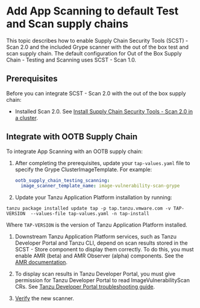 # Add App Scanning to default Test and Scan supply chains

This topic describes how to enable Supply Chain Security Tools (SCST) - Scan 2.0
and the included Grype scanner with the out of the box test and scan supply
chain. The default configuration for Out of the Box Supply Chain - Testing and
Scanning uses SCST - Scan 1.0. 

## <a id="prerequisites"></a> Prerequisites

Before you can integrate SCST - Scan 2.0 with the out of the box supply chain:

- Installed Scan 2.0. See [Install Supply Chain Security Tools - Scan 2.0 in a cluster](./install-app-scanning.hbs.md).

## <a id="integration-supply-chain"></a> Integrate with OOTB Supply Chain

To integrate App Scanning with an OOTB supply chain:

1. After completing the prerequisites, update your `tap-values.yaml` file to specify the Grype ClusterImageTemplate. For example:

    ```yaml
    ootb_supply_chain_testing_scanning:
      image_scanner_template_name: image-vulnerability-scan-grype
    ```

1. Update your Tanzu Application Platform installation by running:

  ```console
  tanzu package installed update tap -p tap.tanzu.vmware.com -v TAP-VERSION  --values-file tap-values.yaml -n tap-install
  ```

  Where `TAP-VERSION` is the version of Tanzu Application Platform installed.

1. Downstream Tanzu Application Platform services, such as Tanzu Developer Portal and Tanzu CLI, depend on scan results stored in the SCST - Store component to display them correctly. To do this, you must enable AMR (beta) and AMR Observer (alpha) components. See the [AMR documentation](../scst-store/amr/install-amr-observer.hbs.md).

2. To display scan results in Tanzu Developer Portal, you must give permission for Tanzu Developer Portal to read ImageVulnerabilityScan CRs. See [Tanzu Developer Portal troubleshooting guide](../tap-gui/troubleshooting.hbs.md#supporting-imagevulnerabilityscans).

3. [Verify](./verify-app-scanning-supply-chain.hbs.md) the new scanner.
